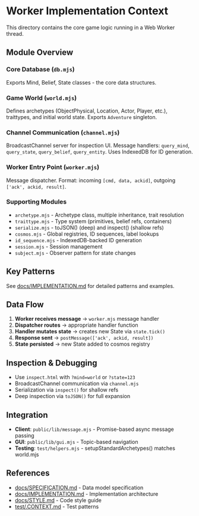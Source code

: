 # Worker Implementation Context

This directory contains the core game logic running in a Web Worker thread.

## Module Overview

### Core Database (`db.mjs`)
Exports Mind, Belief, State classes - the core data structures.

### Game World (`world.mjs`)
Defines archetypes (ObjectPhysical, Location, Actor, Player, etc.), traittypes, and initial world state. Exports `Adventure` singleton.

### Channel Communication (`channel.mjs`)
BroadcastChannel server for inspection UI. Message handlers: `query_mind`, `query_state`, `query_belief`, `query_entity`. Uses IndexedDB for ID generation.

### Worker Entry Point (`worker.mjs`)
Message dispatcher. Format: incoming `[cmd, data, ackid]`, outgoing `['ack', ackid, result]`.

### Supporting Modules
- `archetype.mjs` - Archetype class, multiple inheritance, trait resolution
- `traittype.mjs` - Type system (primitives, belief refs, containers)
- `serialize.mjs` - toJSON() (deep) and inspect() (shallow refs)
- `cosmos.mjs` - Global registries, ID sequences, label lookups
- `id_sequence.mjs` - IndexedDB-backed ID generation
- `session.mjs` - Session management
- `subject.mjs` - Observer pattern for state changes

## Key Patterns

See [docs/IMPLEMENTATION.md](../../docs/IMPLEMENTATION.md) for detailed patterns and examples.

## Data Flow

1. **Worker receives message** → `worker.mjs` message handler
2. **Dispatcher routes** → appropriate handler function
3. **Handler mutates state** → creates new State via `state.tick()`
4. **Response sent** → `postMessage(['ack', ackid, result])`
5. **State persisted** → new State added to cosmos registry

## Inspection & Debugging

- Use `inspect.html` with `?mind=world` or `?state=123`
- BroadcastChannel communication via `channel.mjs`
- Serialization via `inspect()` for shallow refs
- Deep inspection via `toJSON()` for full expansion

## Integration

- **Client**: `public/lib/message.mjs` - Promise-based async message passing
- **GUI**: `public/lib/gui.mjs` - Topic-based navigation
- **Testing**: `test/helpers.mjs` - setupStandardArchetypes() matches world.mjs

## References

- [docs/SPECIFICATION.md](../../docs/SPECIFICATION.md) - Data model specification
- [docs/IMPLEMENTATION.md](../../docs/IMPLEMENTATION.md) - Implementation architecture
- [docs/STYLE.md](../../docs/STYLE.md) - Code style guide
- [test/.CONTEXT.md](../../test/.CONTEXT.md) - Test patterns

